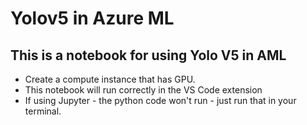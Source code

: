 # Yolov5 in Azure ML
## This is a notebook for using Yolo V5 in AML

- Create a compute instance that has GPU.
- This notebook will run correctly in the VS Code extension
- If using Jupyter - the python code won't run - just run that in your terminal.


